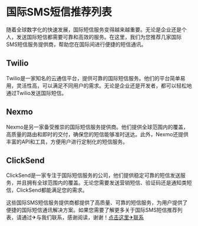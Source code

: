 # 国际SMS短信推荐列表

随着全球数字化的快速发展，国际短信服务变得越来越重要。无论是企业还是个人，发送国际短信都需要可靠和高效的服务。在这里，我们为您推荐几家国际SMS短信服务提供商，帮助您在国际间进行便捷的短信通讯。

## Twilio

Twilio是一家知名的云通信平台，提供可靠的国际短信服务。他们的平台简单易用，灵活性高，可以满足不同用户的需求。无论是企业还是开发者，都可以轻松地通过Twilio发送国际短信。

## Nexmo

Nexmo是另一家备受推崇的国际短信服务提供商。他们提供全球范围内的覆盖，高质量的路由和即时的交付，确保您的短信能够准时送达。此外，Nexmo还提供丰富的API和工具，方便用户进行定制化的短信服务。

## ClickSend

ClickSend是一家专注于国际短信服务的公司，他们提供稳定可靠的短信发送服务，并且拥有全球范围内的覆盖。无论您需要发送营销短信、验证码还是通知类短信，ClickSend都能满足您的需求。

这些国际SMS短信服务提供商都提供了高质量、可靠的短信服务，为用户提供了便捷的国际短信通讯解决方案。如果您需要了解更多关于国际SMS短信推荐列表，请通过✈与我们联系，感谢阅读，谢谢！[点击这里✈联系](https://t.me/LM66bot)